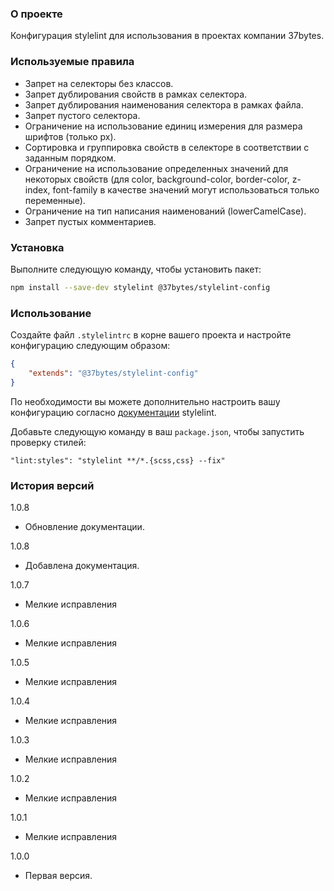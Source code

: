 ### О проекте

Конфигурация stylelint для использования в проектах компании 37bytes. 

### Используемые правила

- Запрет на селекторы без классов.
- Запрет дублирования свойств в рамках селектора.
- Запрет дублирования наименования селектора в рамках файла.
- Запрет пустого селектора.
- Ограничение на использование единиц измерения для размера шрифтов (только px).
- Сортировка и группировка свойств в селекторе в соответствии с заданным порядком.
- Ограничение на использование определенных значений для некоторых свойств (для color, background-color, border-color, z-index, font-family в качестве значений могут использоваться только переменные).
- Ограничение на тип написания наименований (lowerCamelCase).
- Запрет пустых комментариев.

### Установка

Выполните следующую команду, чтобы установить пакет:

```sh
npm install --save-dev stylelint @37bytes/stylelint-config
```

### Использование

Создайте файл `.stylelintrc` в корне вашего проекта и настройте конфигурацию следующим образом:

```json
{
    "extends": "@37bytes/stylelint-config"
}
```

По необходимости вы можете дополнительно настроить вашу конфигурацию согласно [документации](https://stylelint.io/) stylelint.

Добавьте следующую команду в ваш `package.json`, чтобы запустить проверку стилей:

```
"lint:styles": "stylelint **/*.{scss,css} --fix"
```

### История версий

1.0.8
- Обновление документации.

1.0.8
- Добавлена документация.

1.0.7
- Мелкие исправления

1.0.6
- Мелкие исправления

1.0.5
- Мелкие исправления

1.0.4
- Мелкие исправления

1.0.3
- Мелкие исправления

1.0.2
- Мелкие исправления

1.0.1
- Мелкие исправления

1.0.0
- Первая версия.
